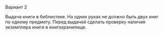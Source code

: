 Вариант 2

Выдача книги в библиотеке. На одних руках не должно быть двух книг по одному предмету. Перед выдачей сделать проверку наличия экземпляра книги в книгохранилище.

